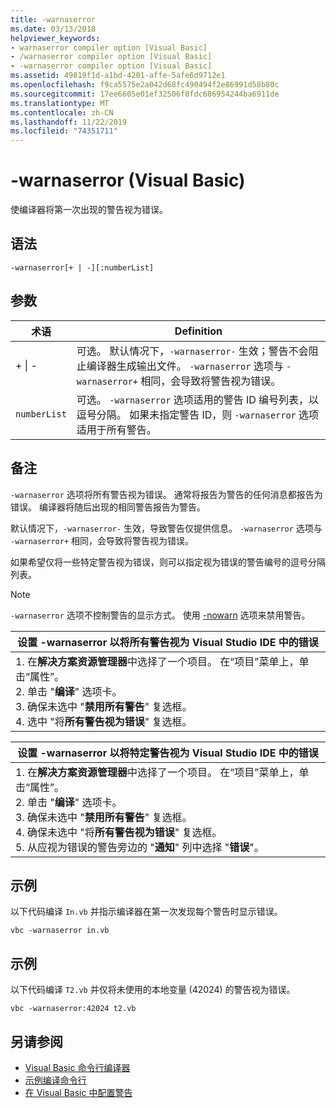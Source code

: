 ```yaml
---
title: -warnaserror
ms.date: 03/13/2018
helpviewer_keywords:
- warnaserror compiler option [Visual Basic]
- /warnaserror compiler option [Visual Basic]
- -warnaserror compiler option [Visual Basic]
ms.assetid: 49819f1d-a1bd-4201-affe-5afe6d9712e1
ms.openlocfilehash: f9ca5575e2a042d68fc490494f2e86991d58b80c
ms.sourcegitcommit: 17ee6605e01ef32506f8fdc686954244ba6911de
ms.translationtype: MT
ms.contentlocale: zh-CN
ms.lasthandoff: 11/22/2019
ms.locfileid: "74351711"
---
```

# <a name="-warnaserror-visual-basic"></a>-warnaserror (Visual Basic)
使编译器将第一次出现的警告视为错误。  
  
## <a name="syntax"></a>语法  
  
```console  
-warnaserror[+ | -][:numberList]  
```  
  
## <a name="arguments"></a>参数  
  
|术语|Definition|  
|---|---|  
|+ &#124; -|可选。 默认情况下，`-warnaserror-` 生效；警告不会阻止编译器生成输出文件。 `-warnaserror` 选项与 `-warnaserror+` 相同，会导致将警告视为错误。|  
|`numberList`|可选。 `-warnaserror` 选项适用的警告 ID 编号列表，以逗号分隔。 如果未指定警告 ID，则 `-warnaserror` 选项适用于所有警告。|  
  
## <a name="remarks"></a>备注  
 `-warnaserror` 选项将所有警告视为错误。 通常将报告为警告的任何消息都报告为错误。 编译器将随后出现的相同警告报告为警告。  
  
 默认情况下，`-warnaserror-` 生效，导致警告仅提供信息。 `-warnaserror` 选项与 `-warnaserror+` 相同，会导致将警告视为错误。  
  
 如果希望仅将一些特定警告视为错误，则可以指定视为错误的警告编号的逗号分隔列表。  
  
> [!NOTE]
> `-warnaserror` 选项不控制警告的显示方式。 使用 [-nowarn](../../../visual-basic/reference/command-line-compiler/nowarn.md) 选项来禁用警告。  
  
|设置 -warnaserror 以将所有警告视为 Visual Studio IDE 中的错误|  
|---|  
|1. 在**解决方案资源管理器**中选择了一个项目。 在“项目”菜单上，单击“属性”。 <br />2. 单击 "**编译**" 选项卡。<br />3. 确保未选中 "**禁用所有警告**" 复选框。<br />4. 选中 "将**所有警告视为错误**" 复选框。|  
  
|设置 -warnaserror 以将特定警告视为 Visual Studio IDE 中的错误|  
|---|  
|1. 在**解决方案资源管理器**中选择了一个项目。 在“项目”菜单上，单击“属性”。<br />2. 单击 "**编译**" 选项卡。<br />3. 确保未选中 "**禁用所有警告**" 复选框。<br />4. 确保未选中 "将**所有警告视为错误**" 复选框。<br />5. 从应视为错误的警告旁边的 "**通知**" 列中选择 "**错误**"。|  
  
## <a name="example"></a>示例  
 以下代码编译 `In.vb` 并指示编译器在第一次发现每个警告时显示错误。  
  
```console
vbc -warnaserror in.vb  
```  
  
## <a name="example"></a>示例  
 以下代码编译 `T2.vb` 并仅将未使用的本地变量 (42024) 的警告视为错误。  
  
```console
vbc -warnaserror:42024 t2.vb  
```  
  
## <a name="see-also"></a>另请参阅

- [Visual Basic 命令行编译器](../../../visual-basic/reference/command-line-compiler/index.md)
- [示例编译命令行](../../../visual-basic/reference/command-line-compiler/sample-compilation-command-lines.md)
- [在 Visual Basic 中配置警告](/visualstudio/ide/configuring-warnings-in-visual-basic)
